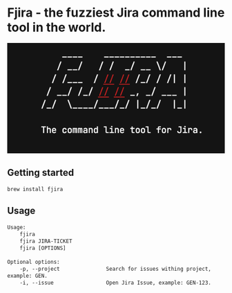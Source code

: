 # Fjira - the fuzziest Jira command line tool in the world.

![Fira](fjira.png)

## Getting started

```shell
brew install fjira
```

## Usage

```shell
Usage:
    fjira 
    fjira JIRA-TICKET
    fjira [OPTIONS]

Optional options:
    -p, --project               Search for issues withing project, example: GEN.
    -i, --issue                 Open Jira Issue, example: GEN-123.
```
